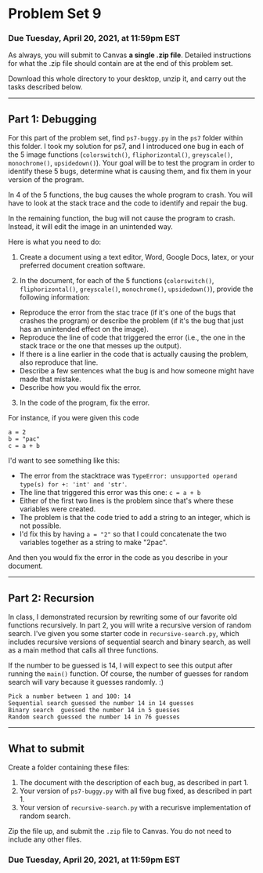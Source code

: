 # Problem Set 9

### Due Tuesday, April 20, 2021, at 11:59pm EST

As always, you will submit to Canvas **a single .zip file**. Detailed instructions for what the .zip file should contain are at the end of this problem set. 

Download this whole directory to your desktop, unzip it, and carry out the tasks described below.


---

## Part 1: Debugging
For this part of the problem set, find `ps7-buggy.py` in the `ps7` folder within this folder. I took my solution for ps7, and I introduced one bug in each of the 5 image functions (`colorswitch()`, `fliphorizontal()`, `greyscale()`, `monochrome()`, `upsidedown()`). Your goal will be to test the program in order to identify these 5 bugs, determine what is causing them, and fix them in your version of the program.

In 4 of the 5 functions, the bug causes the whole program to crash. You will have to look at the stack trace and the code to identify and repair the bug.

In the remaining function, the bug will not cause the program to crash. Instead, it will edit the image in an unintended way.

Here is what you need to do:

1. Create a document using a text editor, Word, Google Docs, latex, or your preferred document creation software.

2. In the document, for each of the 5 functions (`colorswitch()`, `fliphorizontal()`, `greyscale()`, `monochrome()`, `upsidedown()`), provide the following information:

* Reproduce the error from the stac trace (if it's one of the bugs that crashes the program) or describe the problem (if it's the bug that just has an unintended effect on the image).
* Reproduce the line of code that triggered the error (i.e., the one in the stack trace or the one that messes up the output).
* If there is a line earlier in the code that is actually causing the problem, also reproduce that line.
* Describe a few sentences what the bug is and how someone might have made that mistake.
* Describe how you would fix the error. 

3. In the code of the program, fix the error.

For instance, if you were given this code

```
a = 2
b = "pac"
c = a + b
```

I'd want to see something like this:

* The error from the stacktrace was  `TypeError: unsupported operand type(s) for +: 'int' and 'str'`.
* The line that triggered this error was this one: `c = a + b`
* Either of the first two lines is the problem since that's where these variables were created.
* The problem is that the code tried to add a string to an integer, which is not possible. 
* I'd fix this by having `a = "2"` so that I could concatenate the two variables together as a string to make "2pac".

And then you would fix the error in the code as you describe in your document.

---

## Part 2: Recursion
In class, I demonstrated recursion by rewriting some of our favorite old functions recursively. In part 2, you will write a recursive version of random search. I've given you some starter code in `recursive-search.py`, which includes recursive versions of sequential search and binary search, as well as a main method that calls all three functions.

If the number to be guessed is 14, I will expect to see this output after running the `main()` function. Of course, the number of guesses for random search will vary because it guesses randomly. :)

```
Pick a number between 1 and 100: 14
Sequential search guessed the number 14 in 14 guesses
Binary search  guessed the number 14 in 5 guesses
Random search guessed the number 14 in 76 guesses
```

---
## What to submit 

Create a folder containing these files: 
1. The document with the description of each bug, as described in part 1.
2. Your version of `ps7-buggy.py` with all five bug fixed, as described in part 1.
3. Your version of `recursive-search.py` with a recurisve implementation of random search.

Zip the file up, and submit the `.zip` file to Canvas. You do not need to include any other files.

### Due Tuesday, April 20, 2021, at 11:59pm EST



